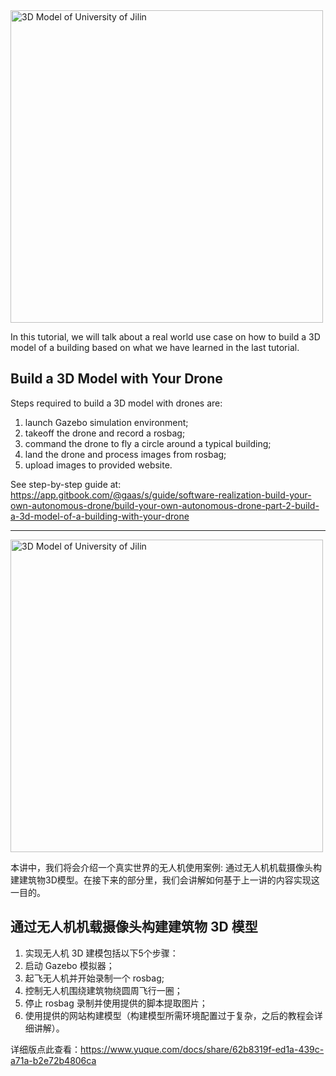 <img src="https://blobscdn.gitbook.com/v0/b/gitbook-28427.appspot.com/o/assets%2F-LYUhlGdK9Y1iLhupMFC%2F-LanjKPKxijJQE06xiFc%2F-LanpuhDf3UxT0q4F930%2Ft2-examples-1.png?alt=media&token=6d553a2c-0e2a-4866-a16f-eb9d8f6a49fc" align="center" width="500px" alt="3D Model of University of Jilin">

In this tutorial, we will talk about a real world use case on how to build a 3D model of a building based on what we have learned in the last tutorial.

## Build a 3D Model with Your Drone
Steps required to build a 3D model with drones are:
1. launch Gazebo simulation environment;
2. takeoff the drone and record a rosbag;
3. command the drone to fly a circle around a typical building;
4. land the drone and process images from rosbag;
5. upload images to provided website.

See step-by-step guide at: https://app.gitbook.com/@gaas/s/guide/software-realization-build-your-own-autonomous-drone/build-your-own-autonomous-drone-part-2-build-a-3d-model-of-a-building-with-your-drone

--------

<img src="https://blobscdn.gitbook.com/v0/b/gitbook-28427.appspot.com/o/assets%2F-LYUhlGdK9Y1iLhupMFC%2F-LanjKPKxijJQE06xiFc%2F-LanpuhDf3UxT0q4F930%2Ft2-examples-1.png?alt=media&token=6d553a2c-0e2a-4866-a16f-eb9d8f6a49fc" align="center" width="500px" alt="3D Model of University of Jilin">

本讲中，我们将会介绍一个真实世界的无人机使用案例: 通过无人机机载摄像头构建建筑物3D模型。在接下来的部分里，我们会讲解如何基于上一讲的内容实现这一目的。

## 通过无人机机载摄像头构建建筑物 3D 模型
1. 实现无人机 3D 建模包括以下5个步骤：
2. 启动 Gazebo 模拟器；
3. 起飞无人机并开始录制一个 rosbag;
4. 控制无人机围绕建筑物绕圆周飞行一圈；
5. 停止 rosbag 录制并使用提供的脚本提取图片；
6. 使用提供的网站构建模型（构建模型所需环境配置过于复杂，之后的教程会详细讲解）。

详细版点此查看：https://www.yuque.com/docs/share/62b8319f-ed1a-439c-a71a-b2e72b4806ca

  
